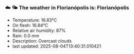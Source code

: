 ### ☁️ 🌤️  The weather in Florianópolis is: Florianópolis

- Temperature: 16.83°C
- On flesh: 16.84°C
- Relative air humidity: 87%
- Rain: 0.0 mm
- Description: Overcast clouds
- last updated: 2025-08-04T13:40:31.010421
